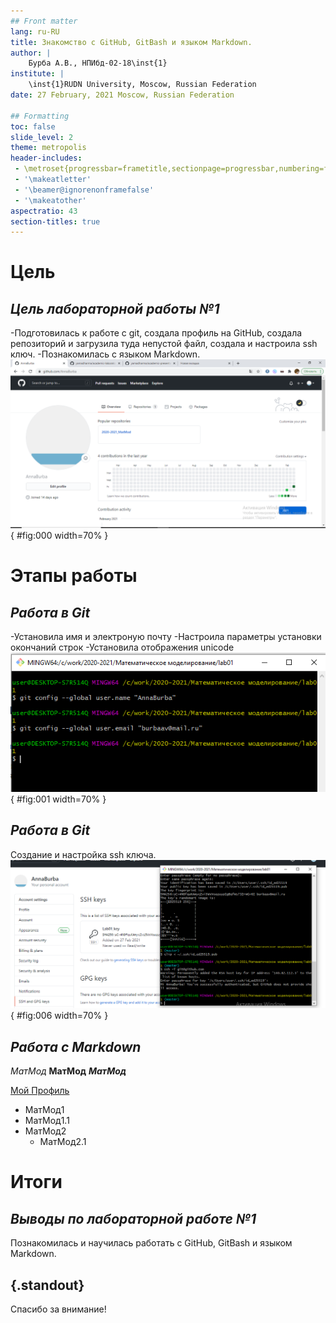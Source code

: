 ```yaml
---
## Front matter
lang: ru-RU
title: Знакомство с GitHub, GitBash и языком Markdown.
author: |
	Бурба А.В., НПИбд-02-18\inst{1}
institute: |
	\inst{1}RUDN University, Moscow, Russian Federation
date: 27 February, 2021 Moscow, Russian Federation

## Formatting
toc: false
slide_level: 2
theme: metropolis
header-includes: 
 - \metroset{progressbar=frametitle,sectionpage=progressbar,numbering=fraction}
 - '\makeatletter'
 - '\beamer@ignorenonframefalse'
 - '\makeatother'
aspectratio: 43
section-titles: true
---
```


# **Цель**

## *Цель лабораторной работы №1*

-Подготовилась к работе с git, создала профиль на GitHub, создала репозиторий и загрузила туда непустой файл, создала и настроила ssh ключ.
-Познакомилась с языком Markdown.
![](image/0.png){ #fig:000 width=70% }

# **Этапы работы**

## *Работа в Git*
-Установила имя и электроную почту
-Настроила параметры установки окончаний строк
-Установила отображения unicode
![](image/1.png){ #fig:001 width=70% }

## *Работа в Git*

Создание и настройка ssh ключа.
![](image/6.png){ #fig:006 width=70% }

## *Работа с Markdown*
*МатМод*
**МатМод**
***МатМод***

[Мой Профиль](https://github.com/AnnaBurba)

- МатМод1
 - МатМод1.1
- МатМод2
  - МатМод2.1

# **Итоги**

## *Выводы по лабораторной работе №1*

Познакомилась и научилась работать с GitHub, GitBash и языком Markdown.

## {.standout}

Спасибо за внимание!
